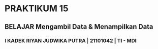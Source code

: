 # PRAKTIKUM 15

## BELAJAR Mengambil Data & Menampilkan Data

### I KADEK RIYAN JUDWIKA PUTRA | 21101042 | TI - MDI